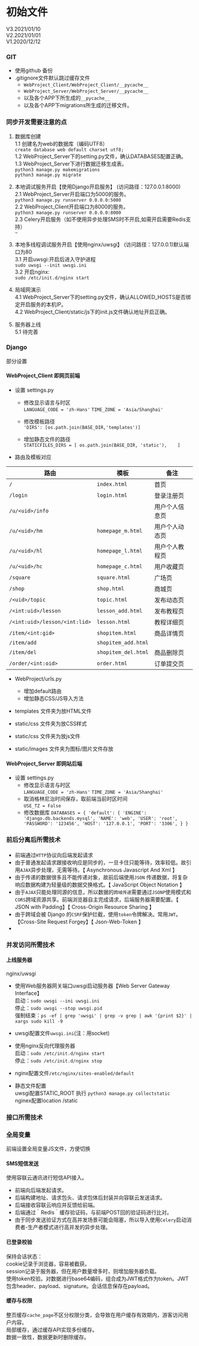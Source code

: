 # 初始文件
V3.2021/01/10  
V2.2021/01/01  
V1.2020/12/12  

### GIT  

* 使用github 备份  
* .gitignore文件默认跳过缓存文件  
  * `WebProject_Client/WebProject_Client/__pycache__`  
  * `WebProject_Server/WebProject_Server/__pycache__`  
  * 以及各个APP下所生成的`__pycache__`  
  * 以及各个APP下migrations所生成的迁移文件。  

### 同步开发需要注意的点  
1. 数据库创建  
1.1 创建名为web的数据库（编码UTF8）  
`create database web default charset utf8;`  
1.2 WebProject_Server下的setting.py文件，确认DATABASES配置正确。  
1.3 WebProject_Server下进行数据迁移生成表。  
`python3 manage.py makemigrations`  
`python3 manage.py migrate`  
2. 本地调试服务开启【使用Django开启服务】
(访问路径：127.0.0.1:8000)  
2.1 WebProject_Server开启端口为5000的服务。  
`python3 manage.py runserver 0.0.0.0:5000`  
2.2 WebProject_Client开启端口为8000的服务。  
`python3 manage.py runserver 0.0.0.0:8000`  
2.3 Celery开启服务（如不使用异步处理SMS时不开启,如需开启需要Redis支持）  
`~`  
3. 本地多线程调试服务开启【使用nginx/uwsgi】
(访问路径：127.0.0.1)默认端口为80  
3.1 开启uwsgi:开启后进入守护进程  
`sudo uwsgi --init uwsgi.ini`  
3.2 开启nginx:  
`sudo /etc/init.d/nginx start`  

4. 局域网演示  
4.1 WebProject_Server下的setting.py文件，确认ALLOWED_HOSTS是否绑定开启服务的本机IP。  
4.2 WebProject_Client/static/js下的init.js文件确认地址开启正确。  
5. 服务器上线  
5.1 待完善  




### Django  
部分设置  
#### WebProject_Client 即网页前端  
* 设置 settings.py   
  * 修改显示语言与时区  
    `LANGUAGE_CODE = 'zh-Hans'`
    `TIME_ZONE = 'Asia/Shanghai'`

  * 修改模板路径  
    `'DIRS': [os.path.join(BASE_DIR,'templates')]`
  * 增加静态文件的路径  
    `STATICFILES_DIRS = [ os.path.join(BASE_DIR, 'static'),    ]`
  
* 路由及模板对应  

|路由|模板|备注|
|---|---|---|
|`/`|`index.html`|首页|
|`/login`|`login.html`|登录注册页|
|`/u/<uid>/info`||用户个人信息页|
|`/u/<uid>/hm`|`homepage_m.html`|用户个人动态页|
|`/u/<uid>/hl`|`homepage_l.html`|用户个人教程页|
|`/u/<uid>/hc`|`homepage_c.html`|用户收藏页|
|`/square`|`square.html`|广场页|
|`/shop`|`shop.html`|商城页|
|`/<uid>/topic`|`topic.html`|发布动态页|
|`/<int:uid>/lesson`|`lesson_add.html`|发布教程页|
|`/<int:uid>/lesson/<int:lid>`|`lesson.html`|教程详细页|
|`/item/<int:gid>`|`shopitem.html`|商品详情页|
|`/item/add`|`shopitem_add.html`||商品增加页|
|`/item/del`|`shopitem_del.html`|商品删除页|
|`/order/<int:oid>`|`order.html`|订单提交页|



* WebProject/urls.py  

    * 增加default路由  
    * 增加静态CSS/JS导入方法  

* templates 文件夹为放HTML文件  
* static/css 文件夹为放CSS样式
* static/css 文件夹为放js文件
* static/images 文件夹为图标/图片文件存放  

#### WebProject_Server 即网站后端  
* 设置 settings.py   
  * 修改显示语言与时区  
    `LANGUAGE_CODE = 'zh-Hans'`
    `TIME_ZONE = 'Asia/Shanghai'`
  * 取消格林尼治时间保存，取前端当前时区时间   
    `USE_TZ = False`  
  * 修改数据库
  `DATABASES = {
    	'default': {
    	'ENGINE': 'django.db.backends.mysql',
    	'NAME': 'web',
    	'USER': 'root',
    	'PASSWORD': '123456',
    	'HOST': '127.0.0.1',
    	'PORT': '3306',
    	}
   } `
  
### 前后分离后所需技术  
#### 
* 前端通过`HTTP`协议向后端发起请求  
* 由于普通发起请求跟接收响应是同步的，一旦卡住只能等待，效率较低。故引用`AJAX`异步处理，无需等待。【 Asynchronous Javascript And Xml 】  
* 由于传递的数据很多且不能传递对象，故前后端使用`JSON` 传递数据，将复杂响应数据构建为轻量级的数据交换格式。【 JavaScript Object Notation 】  
* 由于`AJAX`只能处理同源的信息，所以数据的`跨域传递`需要通过`JSONP`使用模式和`CORS`跨域资源共享。前端浏览器自主完成请求，后端服务器需要配置。【 JSON with Padding】【 Cross-Origin Resource Sharing 】  
* 由于跨域会被 Django 的`CSRF`保护拦截，使用`token`令牌解决。常用`JWT`。【Cross-Site Request Forgey】【 Json-Web-Token 】  
* 
### 并发访问所需技术  
#### 上线服务器  
nginx/uwsgi
* 使用Web服务器网关端口uwsgi启动服务器【Web Server Gateway Interface】  
启动：`sudo uwsgi --ini uwsgi.ini`  
停止：`sudo uwsgi --stop uwsgi.pid`  
强制结束：`ps -ef | grep 'uwsgi' | grep -v grep | awk '{print $2}' | xargs sudo kill -9`
* uwsgi配置文件`uwsgi.ini`(注：用socket) 

* 使用nginx反向代理服务器  
启动：`sudo /etc/init.d/nginx start`  
停止：`sudo /etc/init.d/nginx stop`  
* nginx配置文件`/etc/nginx/sites-enabled/default` 

* 静态文件配置  
uwsgi配置STATIC_ROOT
执行 `python3 manage.py collectstatic`  
nginex配置location /static

### 接口所需技术  
### 全局变量  
前端设置全局变量JS文件，方便切换  

#### SMS短信发送  
使用容联云通讯进行短信API接入。  

* 前端向后端发起请求。  
* 后端构建地址、请求包头、请求包体后封装并向容联云发送请求。  
* 后端接收容联云响应并反馈给前端。  
* 后端通过｀Redis｀缓存验证码，与前端POST回的验证码进行比对。  
* 由于同步发送验证方式在高并发场景可能会阻塞，所以导入使用`Celery`启动消费者-生产者模式进行高并发的异步处理。  

#### 已登录校验  
保持会话状态：  
cookie记录于浏览器，容易被截获。  
session记录于服务器，但在用户数量增多时，则增加服务器负载。  
使用token校验。对数据进行base64编码，组合成为JWT格式作为token。JWT包含header、payload、signature。会话信息保存在payload。  

#### 缓存与权限  
整页缓存`cache_page`不区分权限分类，会导致在用户缓存有效期内，游客访问用户内容。  
局部缓存，通过缓存API实现多份缓存。  
数据一致性，数据更新时删除缓存。  